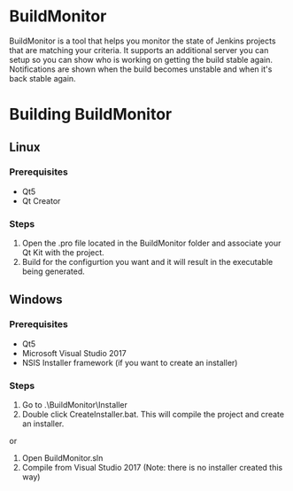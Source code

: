 # BuildMonitor
BuildMonitor is a tool that helps you monitor the state of Jenkins projects that are matching your criteria.
It supports an additional server you can setup so you can show who is working on getting the build stable again.
Notifications are shown when the build becomes unstable and when it's back stable again.

# Building BuildMonitor
## Linux
### Prerequisites
* Qt5
* Qt Creator

### Steps
1. Open the .pro file located in the BuildMonitor folder and associate your Qt Kit with the project.
2. Build for the configurtion you want and it will result in the executable being generated.

## Windows
### Prerequisites
* Qt5
* Microsoft Visual Studio 2017
* NSIS Installer framework (if you want to create an installer)

### Steps
1. Go to .\BuildMonitor\Installer
2. Double click CreateInstaller.bat. This will compile the project and create an installer.

or

1. Open BuildMonitor.sln
2. Compile from Visual Studio 2017 (Note: there is no installer created this way)

